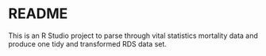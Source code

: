 # README 


This is an R Studio project to parse through vital statistics mortality data and produce one tidy and transformed RDS data set.

